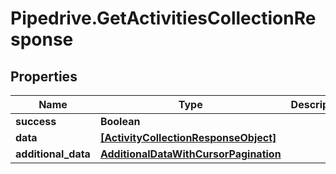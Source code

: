 # Pipedrive.GetActivitiesCollectionResponse

## Properties

Name | Type | Description | Notes
------------ | ------------- | ------------- | -------------
**success** | **Boolean** |  | [optional] 
**data** | [**[ActivityCollectionResponseObject]**](ActivityCollectionResponseObject.md) |  | [optional] 
**additional_data** | [**AdditionalDataWithCursorPagination**](AdditionalDataWithCursorPagination.md) |  | [optional] 


